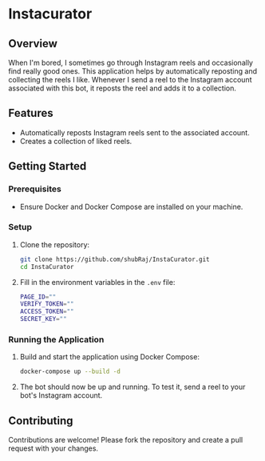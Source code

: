 # Instacurator

## Overview
When I'm bored, I sometimes go through Instagram reels and occasionally find really good ones. This application helps by automatically reposting and collecting the reels I like. Whenever I send a reel to the Instagram account associated with this bot, it reposts the reel and adds it to a collection.

## Features
- Automatically reposts Instagram reels sent to the associated account.
- Creates a collection of liked reels.

## Getting Started

### Prerequisites
- Ensure Docker and Docker Compose are installed on your machine.

### Setup

1. Clone the repository:
    ```sh
    git clone https://github.com/shubRaj/InstaCurator.git
    cd InstaCurator
    ```

2. Fill in the environment variables in the `.env` file:
    ```sh
    PAGE_ID=""
    VERIFY_TOKEN=""
    ACCESS_TOKEN=""
    SECRET_KEY=""
    ```

### Running the Application

1. Build and start the application using Docker Compose:
    ```sh
    docker-compose up --build -d
    ```

2. The bot should now be up and running. To test it, send a reel to your bot's Instagram account.

## Contributing
Contributions are welcome! Please fork the repository and create a pull request with your changes.
